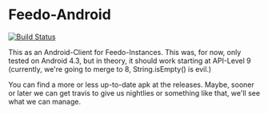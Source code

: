 Feedo-Android
=============
[![Build Status](https://travis-ci.org/Feedo/Feedo-Android.png?branch=master)](https://travis-ci.org/Feedo/Feedo-Android)

This as an Android-Client for Feedo-Instances. This was, for now, only tested on Android 4.3, but in theory, it should work starting at API-Level 9 (currently, we're going to merge to 8, String.isEmpty() is evil.)

You can find a more or less up-to-date apk at the releases. Maybe, sooner or later we can get travis to give us nightlies or something like that, we'll see what we can manage.
